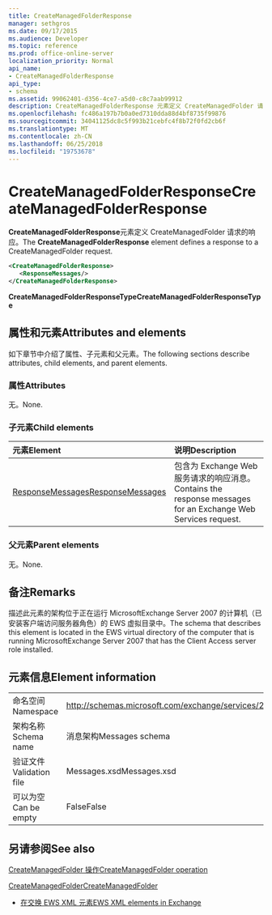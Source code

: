 ```yaml
---
title: CreateManagedFolderResponse
manager: sethgros
ms.date: 09/17/2015
ms.audience: Developer
ms.topic: reference
ms.prod: office-online-server
localization_priority: Normal
api_name:
- CreateManagedFolderResponse
api_type:
- schema
ms.assetid: 99062401-d356-4ce7-a5d0-c8c7aab99912
description: CreateManagedFolderResponse 元素定义 CreateManagedFolder 请求的响应。
ms.openlocfilehash: fc486a197b7b0a0ed7310dda88d4bf8735f99876
ms.sourcegitcommit: 34041125dc8c5f993b21cebfc4f8b72f0fd2cb6f
ms.translationtype: MT
ms.contentlocale: zh-CN
ms.lasthandoff: 06/25/2018
ms.locfileid: "19753678"
---
```

# <a name="createmanagedfolderresponse"></a><span data-ttu-id="35375-103">CreateManagedFolderResponse</span><span class="sxs-lookup"><span data-stu-id="35375-103">CreateManagedFolderResponse</span></span>

<span data-ttu-id="35375-104">**CreateManagedFolderResponse**元素定义 CreateManagedFolder 请求的响应。</span><span class="sxs-lookup"><span data-stu-id="35375-104">The **CreateManagedFolderResponse** element defines a response to a CreateManagedFolder request.</span></span> 
  
```xml
<CreateManagedFolderResponse>
   <ResponseMessages/>
</CreateManagedFolderResponse>
```

 <span data-ttu-id="35375-105">**CreateManagedFolderResponseType**</span><span class="sxs-lookup"><span data-stu-id="35375-105">**CreateManagedFolderResponseType**</span></span>
## <a name="attributes-and-elements"></a><span data-ttu-id="35375-106">属性和元素</span><span class="sxs-lookup"><span data-stu-id="35375-106">Attributes and elements</span></span>

<span data-ttu-id="35375-107">如下章节中介绍了属性、子元素和父元素。</span><span class="sxs-lookup"><span data-stu-id="35375-107">The following sections describe attributes, child elements, and parent elements.</span></span>
  
### <a name="attributes"></a><span data-ttu-id="35375-108">属性</span><span class="sxs-lookup"><span data-stu-id="35375-108">Attributes</span></span>

<span data-ttu-id="35375-109">无。</span><span class="sxs-lookup"><span data-stu-id="35375-109">None.</span></span>
  
### <a name="child-elements"></a><span data-ttu-id="35375-110">子元素</span><span class="sxs-lookup"><span data-stu-id="35375-110">Child elements</span></span>

|<span data-ttu-id="35375-111">**元素**</span><span class="sxs-lookup"><span data-stu-id="35375-111">**Element**</span></span>|<span data-ttu-id="35375-112">**说明**</span><span class="sxs-lookup"><span data-stu-id="35375-112">**Description**</span></span>|
|:-----|:-----|
|[<span data-ttu-id="35375-113">ResponseMessages</span><span class="sxs-lookup"><span data-stu-id="35375-113">ResponseMessages</span></span>](responsemessages.md) <br/> |<span data-ttu-id="35375-114">包含为 Exchange Web 服务请求的响应消息。</span><span class="sxs-lookup"><span data-stu-id="35375-114">Contains the response messages for an Exchange Web Services request.</span></span>  <br/> |
   
### <a name="parent-elements"></a><span data-ttu-id="35375-115">父元素</span><span class="sxs-lookup"><span data-stu-id="35375-115">Parent elements</span></span>

<span data-ttu-id="35375-116">无。</span><span class="sxs-lookup"><span data-stu-id="35375-116">None.</span></span>
  
## <a name="remarks"></a><span data-ttu-id="35375-117">备注</span><span class="sxs-lookup"><span data-stu-id="35375-117">Remarks</span></span>

<span data-ttu-id="35375-118">描述此元素的架构位于正在运行 MicrosoftExchange Server 2007 的计算机（已安装客户端访问服务器角色）的 EWS 虚拟目录中。</span><span class="sxs-lookup"><span data-stu-id="35375-118">The schema that describes this element is located in the EWS virtual directory of the computer that is running MicrosoftExchange Server 2007 that has the Client Access server role installed.</span></span>
  
## <a name="element-information"></a><span data-ttu-id="35375-119">元素信息</span><span class="sxs-lookup"><span data-stu-id="35375-119">Element information</span></span>

|||
|:-----|:-----|
|<span data-ttu-id="35375-120">命名空间</span><span class="sxs-lookup"><span data-stu-id="35375-120">Namespace</span></span>  <br/> |http://schemas.microsoft.com/exchange/services/2006/messages  <br/> |
|<span data-ttu-id="35375-121">架构名称</span><span class="sxs-lookup"><span data-stu-id="35375-121">Schema name</span></span>  <br/> |<span data-ttu-id="35375-122">消息架构</span><span class="sxs-lookup"><span data-stu-id="35375-122">Messages schema</span></span>  <br/> |
|<span data-ttu-id="35375-123">验证文件</span><span class="sxs-lookup"><span data-stu-id="35375-123">Validation file</span></span>  <br/> |<span data-ttu-id="35375-124">Messages.xsd</span><span class="sxs-lookup"><span data-stu-id="35375-124">Messages.xsd</span></span>  <br/> |
|<span data-ttu-id="35375-125">可以为空</span><span class="sxs-lookup"><span data-stu-id="35375-125">Can be empty</span></span>  <br/> |<span data-ttu-id="35375-126">False</span><span class="sxs-lookup"><span data-stu-id="35375-126">False</span></span>  <br/> |
   
## <a name="see-also"></a><span data-ttu-id="35375-127">另请参阅</span><span class="sxs-lookup"><span data-stu-id="35375-127">See also</span></span>



[<span data-ttu-id="35375-128">CreateManagedFolder 操作</span><span class="sxs-lookup"><span data-stu-id="35375-128">CreateManagedFolder operation</span></span>](createmanagedfolder-operation.md)
  
[<span data-ttu-id="35375-129">CreateManagedFolder</span><span class="sxs-lookup"><span data-stu-id="35375-129">CreateManagedFolder</span></span>](createmanagedfolder.md)


- [<span data-ttu-id="35375-130">在交换 EWS XML 元素</span><span class="sxs-lookup"><span data-stu-id="35375-130">EWS XML elements in Exchange</span></span>](ews-xml-elements-in-exchange.md)

